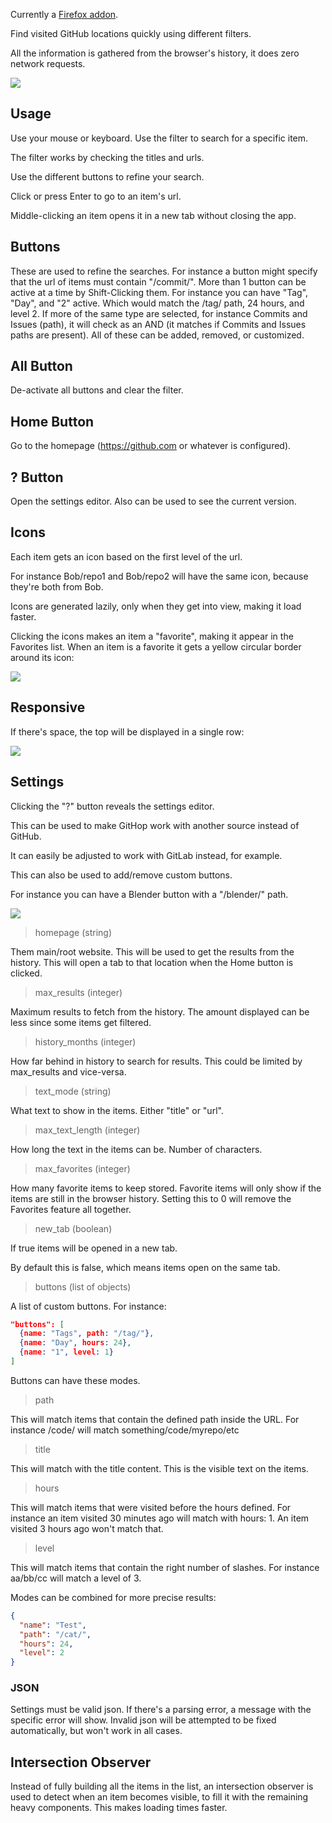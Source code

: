 Currently a [Firefox addon](https://addons.mozilla.org/en-US/firefox/addon/githop/).

Find visited GitHub locations quickly using different filters.

All the information is gathered from the browser's history, it does zero network requests.

![](https://i.imgur.com/jlnofQx.jpg)

## Usage

Use your mouse or keyboard. Use the filter to search for a specific item.

The filter works by checking the titles and urls.

Use the different buttons to refine your search.

Click or press Enter to go to an item's url.

Middle-clicking an item opens it in a new tab without closing the app.

## Buttons
These are used to refine the searches.
For instance a button might specify that the url of items must contain "/commit/".
More than 1 button can be active at a time by Shift-Clicking them.
For instance you can have "Tag", "Day", and "2" active.
Which would match the /tag/ path, 24 hours, and level 2.
If more of the same type are selected, for instance Commits and Issues (path),
it will check as an AND (it matches if Commits and Issues paths are present).
All of these can be added, removed, or customized.

## All Button

De-activate all buttons and clear the filter.

## Home Button

Go to the homepage (https://github.com or whatever is configured).

## ? Button

Open the settings editor. Also can be used to see the current version.

## Icons

Each item gets an icon based on the first level of the url.

For instance Bob/repo1 and Bob/repo2 will have the same icon,
because they're both from Bob.

Icons are generated lazily, only when they get into view,
making it load faster.

Clicking the icons makes an item a "favorite", making it appear in the Favorites list. When an item is a favorite it gets a yellow circular border around its icon:

![](https://i.imgur.com/OQnZUAQ.jpg)

## Responsive

If there's space, the top will be displayed in a single row:

![](https://i.imgur.com/hP0PVBN.jpg)

## Settings

Clicking the "?" button reveals the settings editor.

This can be used to make GitHop work with another source instead of GitHub.

It can easily be adjusted to work with GitLab instead, for example.

This can also be used to add/remove custom buttons.

For instance you can have a Blender button with a "/blender/" path.

![](https://i.imgur.com/40uN0Ad.jpg)

>homepage (string)

Them main/root website. This will be used to get the results from the history. This will open a tab to that location when the Home button is clicked.

>max_results (integer)

Maximum results to fetch from the history. The amount displayed can be less since some items get filtered.

>history_months (integer)

How far behind in history to search for results. This could be limited by max_results and vice-versa.

>text_mode (string)

What text to show in the items. Either "title" or "url".

>max_text_length (integer)

How long the text in the items can be. Number of characters.

>max_favorites (integer)

How many favorite items to keep stored.
Favorite items will only show if the items are still in the browser history.
Setting this to 0 will remove the Favorites feature all together.

>new_tab (boolean)

If true items will be opened in a new tab.

By default this is false, which means items open on the same tab.

>buttons (list of objects)

A list of custom buttons. For instance:

```json
"buttons": [
  {name: "Tags", path: "/tag/"},
  {name: "Day", hours: 24},
  {name: "1", level: 1}
]
```

Buttons can have these modes.

>path

This will match items that contain the defined path inside the URL.
For instance /code/ will match something/code/myrepo/etc

>title

This will match with the title content.
This is the visible text on the items.

>hours

This will match items that were visited before the hours defined.
For instance an item visited 30 minutes ago will match with hours: 1.
An item visited 3 hours ago won't match that.

>level

This will match items that contain the right number of slashes.
For instance aa/bb/cc will match a level of 3.

Modes can be combined for more precise results:

```json
{
  "name": "Test",
  "path": "/cat/",
  "hours": 24,
  "level": 2
}
```

### JSON

Settings must be valid json.
If there's a parsing error, a message with the specific error will show.
Invalid json will be attempted to be fixed automatically, but won't work in all cases.

## Intersection Observer

Instead of fully building all the items in the list, an intersection observer is used
to detect when an item becomes visible, to fill it with the remaining heavy components.
This makes loading times faster.